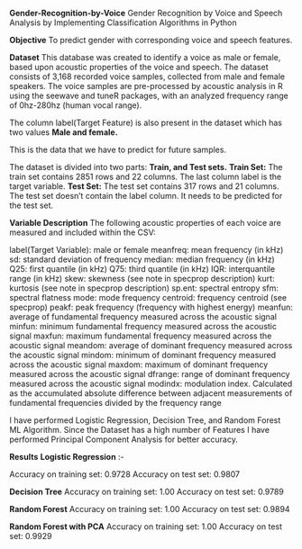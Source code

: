 **Gender-Recognition-by-Voice**
Gender Recognition by Voice and Speech Analysis by Implementing Classification Algorithms in Python

**Objective**
To predict gender with corresponding voice and speech features.

**Dataset**
This database was created to identify a voice as male or female, based upon acoustic properties of the voice and speech. The dataset consists of 3,168 recorded voice samples, collected from male and female speakers. The voice samples are pre-processed by acoustic analysis in R using the seewave and tuneR packages, with an analyzed frequency range of 0hz-280hz (human vocal range).

The column label(Target Feature) is also present in the dataset which has two values **Male and female.**

This is the data that we have to predict for future samples.

The dataset is divided into two parts: **Train, and Test sets.**
**Train Set:**
The train set contains 2851 rows and 22 columns.
The last column label is the target variable.
**Test Set:**
The test set contains 317 rows and 21 columns.
The test set doesn’t contain the label column.
It needs to be predicted for the test set.

**Variable Description**
The following acoustic properties of each voice are measured and included within the CSV:

label(Target Variable): male or female
meanfreq: mean frequency (in kHz)
sd: standard deviation of frequency
median: median frequency (in kHz)
Q25: first quantile (in kHz)
Q75: third quantile (in kHz)
IQR: interquantile range (in kHz)
skew: skewness (see note in specprop description)
kurt: kurtosis (see note in specprop description)
sp.ent: spectral entropy
sfm: spectral flatness
mode: mode frequency
centroid: frequency centroid (see specprop)
peakf: peak frequency (frequency with highest energy)
meanfun: average of fundamental frequency measured across the acoustic signal
minfun: minimum fundamental frequency measured across the acoustic signal
maxfun: maximum fundamental frequency measured across the acoustic signal
meandom: average of dominant frequency measured across the acoustic signal
mindom: minimum of dominant frequency measured across the acoustic signal
maxdom: maximum of dominant frequency measured across the acoustic signal
dfrange: range of dominant frequency measured across the acoustic signal
modindx: modulation index. Calculated as the accumulated absolute difference between adjacent measurements of fundamental frequencies divided by the frequency range

I have performed Logistic Regression, Decision Tree, and Random Forest ML Algorithm. 
Since the Dataset has a high number of Features I have performed Principal Component Analysis for better accuracy.

**Results**
**Logistic Regression** :-

Accuracy on training set: 0.9728
Accuracy on test set: 0.9807

**Decision Tree**
Accuracy on training set: 1.00
Accuracy on test set: 0.9789

**Random Forest**
Accuracy on training set: 1.00
Accuracy on test set: 0.9894

**Random Forest with PCA**
Accuracy on training set: 1.00
Accuracy on test set: 0.9929

